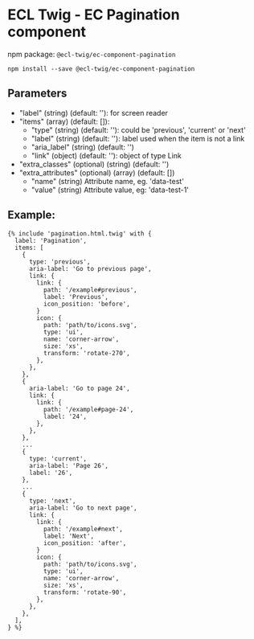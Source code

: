 # ECL Twig - EC Pagination component

npm package: `@ecl-twig/ec-component-pagination`

```shell
npm install --save @ecl-twig/ec-component-pagination
```

## Parameters

- "label" (string) (default: ''): for screen reader
- "items" (array) (default: []):
  - "type" (string) (default: ''): could be 'previous', 'current' or 'next'
  - "label" (string) (default: ''): label used when the item is not a link
  - "aria_label" (string) (default: '')
  - "link" (object) (default: ''): object of type Link
- "extra_classes" (optional) (string) (default: '')
- "extra_attributes" (optional) (array) (default: [])
  - "name" (string) Attribute name, eg. 'data-test'
  - "value" (string) Attribute value, eg: 'data-test-1'

## Example:

<!-- prettier-ignore -->
```twig
{% include 'pagination.html.twig' with { 
  label: 'Pagination', 
  items: [ 
    { 
      type: 'previous', 
      aria-label: 'Go to previous page', 
      link: { 
        link: { 
          path: '/example#previous', 
          label: 'Previous', 
          icon_position: 'before', 
        } 
        icon: { 
          path: 'path/to/icons.svg', 
          type: 'ui', 
          name: 'corner-arrow', 
          size: 'xs', 
          transform: 'rotate-270', 
        }, 
      }, 
    }, 
    { 
      aria-label: 'Go to page 24', 
      link: { 
        link: { 
          path: '/example#page-24', 
          label: '24', 
        }, 
      }, 
    }, 
    ... 
    { 
      type: 'current', 
      aria-label: 'Page 26', 
      label: '26', 
    }, 
    ... 
    { 
      type: 'next', 
      aria-label: 'Go to next page', 
      link: { 
        link: { 
          path: '/example#next', 
          label: 'Next', 
          icon_position: 'after', 
        } 
        icon: { 
          path: 'path/to/icons.svg', 
          type: 'ui', 
          name: 'corner-arrow', 
          size: 'xs', 
          transform: 'rotate-90', 
        }, 
      }, 
    }, 
  ], 
} %}
```
